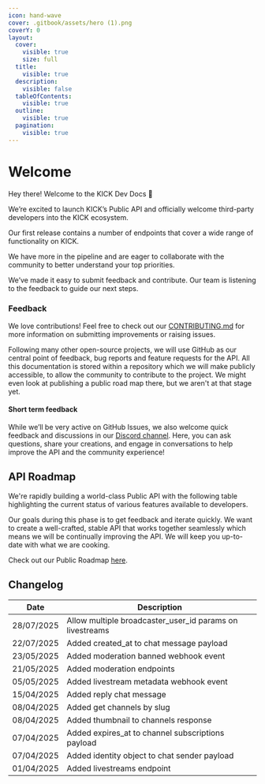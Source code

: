 ```yaml
---
icon: hand-wave
cover: .gitbook/assets/hero (1).png
coverY: 0
layout:
  cover:
    visible: true
    size: full
  title:
    visible: true
  description:
    visible: false
  tableOfContents:
    visible: true
  outline:
    visible: true
  pagination:
    visible: true
---
```


# Welcome

Hey there! Welcome to the KICK Dev Docs 👋

We’re excited to launch KICK’s Public API and officially welcome third-party developers into the KICK ecosystem.

Our first release contains a number of endpoints that cover a wide range of functionality on KICK.

We have more in the pipeline and are eager to collaborate with the community to better understand your top priorities.

We’ve made it easy to submit feedback and contribute. Our team is listening to the feedback to guide our next steps.

### Feedback

We love contributions! Feel free to check out our [CONTRIBUTING.md](CONTRIBUTING.md) for more information on submitting improvements or raising issues.

Following many other open-source projects, we will use GitHub as our central point of feedback, bug reports and feature requests for the API. All this documentation is stored within a repository which we will make publicly accessible, to allow the community to contribute to the project. We might even look at publishing a public road map there, but we aren't at that stage yet.

#### Short term feedback

While we’ll be very active on GitHub Issues, we also welcome quick feedback and discussions in our [Discord channel](https://discord.gg/SvyWXP5aWb). Here, you can ask questions, share your creations, and engage in conversations to help improve the API and the community experience!

## API Roadmap

We're rapidly building a world-class Public API with the following table highlighting the current status of various features available to developers.

Our goals during this phase is to get feedback and iterate quickly. We want to create a well-crafted, stable API that works together seamlessly which means we will be continually improving the API. We will keep you up-to-date with what we are cooking.

Check out our Public Roadmap [here](https://github.com/orgs/KickEngineering/projects/3).

## Changelog

| Date       | Description                                              |
| ---------- | ---------------------------------------------------------|
| 28/07/2025 | Allow multiple broadcaster_user_id params on livestreams |
| 22/07/2025 | Added created_at to chat message payload                 |
| 23/05/2025 | Added moderation banned webhook event                    |
| 21/05/2025 | Added moderation endpoints                               |
| 05/05/2025 | Added livestream metadata webhook event                  |
| 15/04/2025 | Added reply chat message                                 |
| 08/04/2025 | Added get channels by slug                               |
| 08/04/2025 | Added thumbnail to channels response                     |
| 07/04/2025 | Added expires_at to channel subscriptions payload        |
| 07/04/2025 | Added identity object to chat sender payload             |
| 01/04/2025 | Added livestreams endpoint                               |
